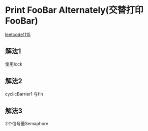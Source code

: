 # Print FooBar Alternately(交替打印FooBar)

[leetcode1115]( https://leetcode-cn.com/problems/print-foobar-alternately/)

## 解法1

使用lock

## 解法2

cyclicBarrier1 与fin

## 解法3

2个信号量Semaphore 
